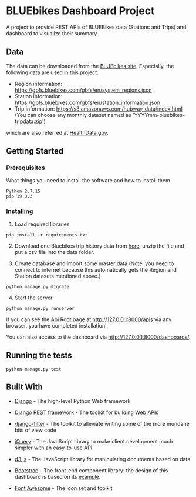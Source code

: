 # BLUEbikes Dashboard Project

A project to provide REST APIs of BLUEBikes data (Stations and Trips) and dashboard to visualize their summary

## Data

The data can be downloaded from the [BLUEbikes site](https://www.bluebikes.com/system-data). Especially, the following data are used in this project:

* Region information: https://gbfs.bluebikes.com/gbfs/en/system_regions.json
* Station information: https://gbfs.bluebikes.com/gbfs/en/station_information.json
* Trip information: https://s3.amazonaws.com/hubway-data/index.html (You can choose any monthly dataset named as 'YYYYmm-bluebikes-tripdata.zip')

which are also referred at [HealthData.gov](https://healthdata.gov/dataset/hubway-system-data).

## Getting Started

### Prerequisites

What things you need to install the software and how to install them

```
Python 2.7.15
pip 19.0.3
```

### Installing

1. Load required libraries

```
pip install -r requirements.txt
```

2. Download one Bluebikes trip history data from [here](https://s3.amazonaws.com/hubway-data/index.html), unzip the file and put a csv file into the data folder.

3. Create database and import some master data (Note: you need to connect to internet because this automatically gets the Region and Station datasets mentioned above.)

```
python manage.py migrate
```

4. Start the server

```
python manage.py runserver
```

If you can see the Api Root page at http://127.0.0.1:8000/apis via any browser, you have completed installation!

You can also access to the dashboard via http://127.0.0.1:8000/dashboards/.

## Running the tests

```
python manage.py test
```

## Built With

* [Django](https://www.djangoproject.com/) - The high-level Python Web framework
* [Django REST framework](https://www.django-rest-framework.org/) - The toolkit for building Web APIs
* [django-filter](https://django-filter.readthedocs.io) - The toolkit to alleviate writing some of the more mundane bits of view code

* [jQuery](https://jquery.com/) - The JavaScript library to make client development much simpler with an easy-to-use API
* [d3.js](https://d3js.org/) - The JavaScript library for manipulating documents based on data
* [Bootstrap](https://getbootstrap.com/) - The front-end component library: the design of this dashboard is based on its [example](https://getbootstrap.com/docs/4.3/examples/dashboard/).
* [Font Awesome](https://fontawesome.com/) - The icon set and toolkit

